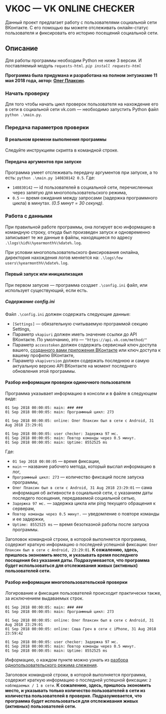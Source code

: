 # VKOC — VK ONLINE CHECKER

Данный проект предлагает работу с пользователями социальной сети ВКонтакте. С его помощью вы можете отслеживать 
онлайн-статус пользователя и фиксировать его историю посещений социальной сети.

## Описание
Для работы программы необходим Python не ниже 3 версии. И поставляемый модуль `requests-html`.
_`pip install requests-html`_

**Программа была придумана и разработана на полном энтузиазме 11 мая 2018 года, автор: 
[Олег Плаксин](https://github.com/plaxin).**

### <a name="begin"></a> Начать проверку
Для того чтобы начать цикл проверок пользователя на нахождение его в сети в социальной сети vk.com — необходимо
запустить Python файл `python .\main.py`. 

### <a name="params"></a> Передача параметров проверки
#### <a name="params-in"></a> В реальном времени выполнения программы
Следуйте инструкциям скрипта в командной строке.

#### <a name="params-argv"></a> Передача аргументов при запуске
Программа умеет отслеживать передачу аргументов при запуске, а то есть: `python .\main.py 140830142 0.5`. 
Где:
* `140830142` — id пользователей в социальной сети, перечисленных через запятую для многопользовательского режима,
* `0.5` — время ожидания между запросами (задержка программного 
цикла) в минутах. _(0.5 минут = 30 секунд)_.

### <a name="data"></a> Работа с данными
При правильной работе программы, она логирует всю информацию в командную строку, откуда был произведен запуск и
одновременно записывает те же данные в файлы, находящиеся по адресу `.\logs\%id%\%yearmonth%\%date%.log`.

При условии многопользовательского фиксирования онлайна, директория нахождения логов меняется на: 
`.\logs\few users\%yearmonth%\%date%.log`.

#### <a name="data-init"></a> Первый запуск или инициализация
При первом запуске — программа создает `.\config.ini` файл, или использует существующий, если есть.

##### <a name="data-init-config"></a> Содержание config.ini
Файл `.\config.ini` должен содержать следующие данные:
* `[Settings]` — обязательную считываемую программой секцию Settings,
* Параметр `vkapiuri` должен иметь значение ссылки до API ВКонтакте. По умолчанию, это — `"https://api.vk.com/method/"`
* Параметр `accesstoken` должен содержать сервисный ключ доступа вашего, 
[созданного вами приложения ВКонтакте](https://vk.com/apps?act=manage) или ключ доступа к вашему профилю ВКонтакте,
* Параметр `vkapiversion` должен содержать последнюю и самую актуальную версию API ВКонтакте на момент последнего 
обновления этой программы.

#### <a name="data-view-single"></a> Разбор информации проверки одиночного пользователя
Программа указывает информацию в консоли и в файле в следующем виде:
```
01 Sep 2018 00:00:05: main: ### ###
01 Sep 2018 00:00:05: main: Программный цикл: 273

01 Sep 2018 00:00:05: online: Олег Плаксин был в сети с Android, 31 Aug 2018 23:29:01

01 Sep 2018 00:00:05: user checker: Задержка 97 мс.
01 Sep 2018 00:00:05: main: Повтор команды через 0.5 минут.
01 Sep 2018 00:00:05: main: Uptime: 8552525 ms
```
Где:
* `01 Sep 2018 00:00:05` — время фиксации,
* `main` — название рабочего метода, который выслал информацию в лог,
* `Программный цикл: 273` — количество фиксаций после запуска программы, 
* `Олег Плаксин был в сети с Android, 31 Aug 2018 23:29:01` — сама информация об активности в социальной сети, с
указанием даты последего посещения, передаваемой социальной сетью,
* `Задержка 97 мс.` — задержка цикла или ping текущего обращения к серверам,
* `Повтор команды через 0.5 минут.` — уведомление о повторе команды и ее задержки,
* `Uptime: 8552525 ms` — время безотказной работы после запуска программы.

Заголовок командной строки, в которой выполняется программа, содержит краткую информацию о последней успешной фиксации:
`Олег Плаксин был в сети с Android, 23:29:01`. **К сожалению, здесь, пришлось экономить место, и указывать время
последнего посещения без указания даты. Подразумевается, что программа будет использоваться для отслеживания живых 
(активных) пользователей сети.**

#### <a name="data-view-multi"></a> Разбор информации многопользовательской проверки
Логирование и фиксация пользователей происходит практически также, за исключением выдаваемых строк.
```
01 Sep 2018 00:00:05: main: ### ###
01 Sep 2018 00:00:05: main: Программный цикл: 273

01 Sep 2018 00:00:05: online: Олег Плаксин был в сети с Android, 31 Aug 2018 23:29:01
01 Sep 2018 00:00:05: online: Соша Греч в сети с iPhone, 31 Aug 2018 23:59:42

01 Sep 2018 00:00:05: user checker: Задержка 97 мс.
01 Sep 2018 00:00:05: main: Повтор команды через 0.5 минут.
01 Sep 2018 00:00:05: main: Uptime: 8552525 ms
```
Информацию, о каждом пункте можно узнать из [разбора однопользовательского режима слежения](#data-view-single).

Заголовок командной строки, в которой выполняется программа, содержит краткую информацию о последней успешной фиксации:
`2 наблюдаемых / 1 в сети`. **К сожалению, здесь, пришлось экономить место, и указывать только количество пользователей
в сети из количества пользователей в проверке. Подразумевается, что программа будет использоваться для отслеживания живых 
(активных) пользователей сети.**

